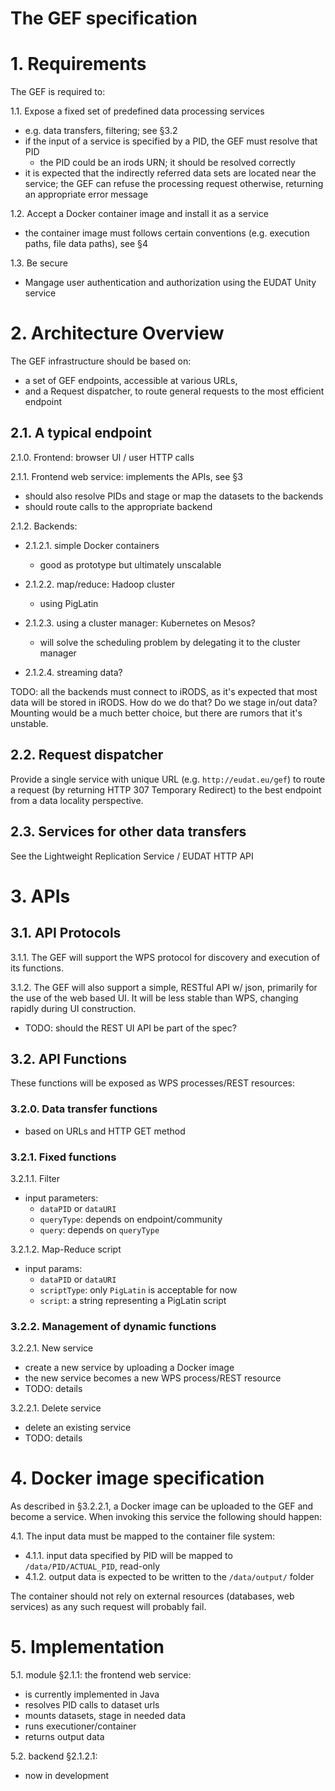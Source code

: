The GEF specification
=====================


# 1. Requirements

The GEF is required to:

1.1. Expose a fixed set of predefined data processing services

- e.g. data transfers, filtering; see §3.2
- if the input of a service is specified by a PID, the GEF must resolve that PID
  * the PID could be an irods URN; it should be resolved correctly
- it is expected that the indirectly referred data sets are located near the service; the GEF can refuse the processing request otherwise, returning an appropriate error message

1.2. Accept a Docker container image and install it as a service

- the container image must follows certain conventions (e.g. execution paths, file data paths), see §4

1.3. Be secure

- Mangage user authentication and authorization using the EUDAT Unity service



# 2. Architecture Overview

The GEF infrastructure should be based on:
- a set of GEF endpoints, accessible at various URLs, 
- and a Request dispatcher, to route general requests to the most efficient endpoint

## 2.1. A typical endpoint 

2.1.0. Frontend: browser UI / user HTTP calls

2.1.1. Frontend web service: implements the APIs, see §3

- should also resolve PIDs and stage or map the datasets to the backends
- should route calls to the appropriate backend

2.1.2. Backends:

  - 2.1.2.1. simple Docker containers
    - good as prototype but ultimately unscalable

  - 2.1.2.2. map/reduce: Hadoop cluster
    - using PigLatin

  - 2.1.2.3. using a cluster manager: Kubernetes on Mesos?
    - will solve the scheduling problem by delegating it to the cluster manager

  - 2.1.2.4. streaming data? 

TODO: all the backends must connect to iRODS, as it's expected that most data will be stored in iRODS. How do we do that? Do we stage in/out data? Mounting would be a much better choice, but there are rumors that it's unstable.


## 2.2. Request dispatcher

Provide a single service with unique URL (e.g. `http://eudat.eu/gef`) to route a request (by returning HTTP 307 Temporary Redirect) to the best endpoint from a data locality perspective.

## 2.3. Services for other data transfers

See the Lightweight Replication Service / EUDAT HTTP API



# 3. APIs

## 3.1. API Protocols

3.1.1. The GEF will support the WPS protocol for discovery and execution of its functions. 

3.1.2. The GEF will also support a simple, RESTful API w/ json, primarily for the use of the web based UI. It will be less stable than WPS, changing rapidly during UI construction.

- TODO: should the REST UI API be part of the spec?


## 3.2. API Functions

These functions will be exposed as WPS processes/REST resources:

### 3.2.0. Data transfer functions

- based on URLs and HTTP GET method

### 3.2.1. Fixed functions

3.2.1.1. Filter

- input parameters: 
  - `dataPID` or `dataURI`
  - `queryType`: depends on endpoint/community
  - `query`: depends on `queryType`

3.2.1.2. Map-Reduce script

- input params:
  - `dataPID` or `dataURI`
  - `scriptType`: only `PigLatin` is acceptable for now
  - `script`: a string representing a PigLatin script


### 3.2.2. Management of dynamic functions

3.2.2.1. New service

- create a new service by uploading a Docker image
- the new service becomes a new WPS process/REST resource
- TODO: details

3.2.2.1. Delete service

- delete an existing service
- TODO: details



# 4. Docker image specification

As described in §3.2.2.1, a Docker image can be uploaded to the GEF and become a service. When invoking this service the following should happen:

4.1. The input data must be mapped to the container file system:

- 4.1.1. input data specified by PID will be mapped to `/data/PID/ACTUAL_PID`, read-only
- 4.1.2. output data is expected to be written to the `/data/output/` folder

The container should not rely on external resources (databases, web services) as any such request will probably fail.



# 5. Implementation

5.1. module §2.1.1: the frontend web service:

- is currently implemented in Java
- resolves PID calls to dataset urls
- mounts datasets, stage in needed data
- runs executioner/container
- returns output data

5.2. backend §2.1.2.1: 

- now in development

